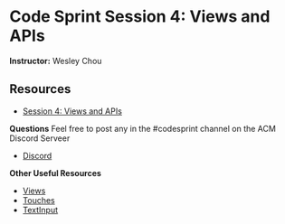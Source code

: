 # Code Sprint Session 4: Views and APIs
**Instructor:** Wesley Chou

## Resources
- [Session 4: Views and APIs](https://tinyurl.com/codesprint-s4)

**Questions** Feel free to post any in the #codesprint channel on the ACM Discord Serveer
- [Discord](https://tinyurl.com/acm-csuf-discord)

**Other Useful Resources**
- [Views](https://reactnative.dev/docs/view)
- [Touches](https://reactnative.dev/docs/handling-touches) 
- [TextInput](https://reactnative.dev/docs/textinput)
